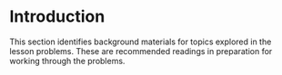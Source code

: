 # Introduction

This section identifies background materials for topics explored in the lesson problems. These are recommended readings in preparation for working through the problems.

